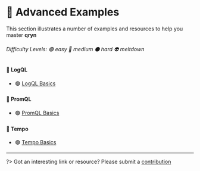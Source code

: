 # 📖 Advanced Examples

This section illustrates a number of examples and resources to help you master **qryn**

###### Difficulty Levels: 🟢 easy 🔵 medium ⚫ hard 👽 meltdown


#### 🔎 LogQL
- 🟢 [LogQL Basics](guide/logql.md)

#### 🔎 PromQL
- 🟢 [PromQL Basics](https://prometheus.io/docs/prometheus/latest/querying/basics/)

#### 🔎 Tempo
- 🟢 [Tempo Basics](https://grafana.com/docs/grafana/latest/datasources/tempo/#query-traces)




---

?> Got an interesting link or resource? Please submit a [contribution](https://github.com/metrico/qryn-docs/edit/main/docs/examples.md)
